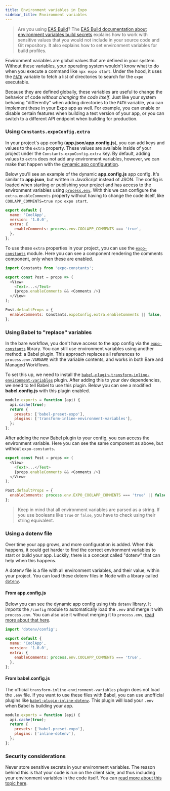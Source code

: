 ```yaml
---
title: Environment variables in Expo
sidebar_title: Environment variables
---
```


> Are you using [EAS Build](/build/introduction/)? The [EAS Build documentation about environment variables build secrets](/build-reference/variables.md) explains how to work with sensitive values that you would not include in your source code and Git repository. It also explains how to set environment variables for build profiles.

Environment variables are global values that are defined in your system. Without these variables, your operating system wouldn't know what to do when you execute a command like `npx expo start`. Under the hood, it uses the [`PATH`](http://www.linfo.org/path_env_var.html) variable to fetch a list of directories to search for the `expo` executable.

Because they are defined globally, these variables are useful to change the behavior of code _without changing the code itself_. Just like your system behaving "differently" when adding directories to the `PATH` variable, you can implement these in your Expo app as well. For example, you can enable or disable certain features when building a test version of your app, or you can switch to a different API endpoint when building for production.

### Using `Constants.expoConfig.extra`

In your project's app config (**app.json**/**app.config.js**), you can add keys and values to the `extra` property. These values are available inside of your project under the `Constants.expoConfig.extra` key. By default, adding values to `extra` does not add any environment variables, however, we can make that happen with the [dynamic app configuration](../workflow/configuration.md#app-config).

Below you'll see an example of the dynamic **app.config.js** app config. It's similar to **app.json**, but written in JavaScript instead of JSON. The config is loaded when starting or publishing your project and has access to the environment variables using [`process.env`](https://nodejs.org/dist/latest/docs/api/process.html#process_process_env). With this we can configure the `extra.enableComments` property without having to change the code itself, like `COOLAPP_COMMENTS=true npx expo start`.

```js
export default {
  name: 'CoolApp',
  version: '1.0.0',
  extra: {
    enableComments: process.env.COOLAPP_COMMENTS === 'true',
  },
};
```

To use these `extra` properties in your project, you can use the [`expo-constants`](../versions/latest/sdk/constants.md) module. Here you can see a component rendering the comments component, only when these are enabled.

```js
import Constants from 'expo-constants';

export const Post = props => (
  <View>
    <Text>...</Text>
    {props.enableComments && <Comments />}
  </View>
);

Post.defaultProps = {
  enableComments: Constants.expoConfig.extra.enableComments || false,
};
```

### Using Babel to "replace" variables

In the bare workflow, you don't have access to the app config via the [`expo-constants`](../versions/latest/sdk/constants.md) library. You can still use environment variables using another method: a Babel plugin. This approach replaces all references to `process.env.VARNAME` with the variable contents, and works in both Bare and Managed Workflows.

To set this up, we need to install the [`babel-plugin-transform-inline-environment-variables`](https://github.com/babel/website/blob/master/docs/plugin-transform-inline-environment-variables.md) plugin. After adding this to your dev dependencies, we need to tell Babel to use this plugin. Below you can see a modified **babel.config.js** with this plugin enabled.

```js
module.exports = function (api) {
  api.cache(true);
  return {
    presets: ['babel-preset-expo'],
    plugins: ['transform-inline-environment-variables'],
  };
};
```

After adding the new Babel plugin to your config, you can access the environment variable. Here you can see the same component as above, but without `expo-constants`.

```js
export const Post = props => (
  <View>
    <Text>...</Text>
    {props.enableComments && <Comments />}
  </View>
);

Post.defaultProps = {
  enableComments: process.env.EXPO_COOLAPP_COMMENTS === 'true' || false,
};
```

> Keep in mind that all environment variables are parsed as a string. If you use booleans like `true` or `false`, you have to check using their string equivalent.

### Using a dotenv file

Over time your app grows, and more configuration is added. When this happens, it could get harder to find the correct environment variables to start or build your app. Luckily, there is a concept called "dotenv" that can help when this happens.

A dotenv file is a file with all environment variables, and their value, within your project. You can load these dotenv files in Node with a library called [`dotenv`](https://github.com/motdotla/dotenv).

#### From **app.config.js**

Below you can see the dynamic app config using this `dotenv` library. It imports the `/config` module to automatically load the `.env` and merge it with `process.env`. You can also use it without merging it to `process.env`, [read more about that here](https://github.com/motdotla/dotenv#config).

```js
import 'dotenv/config';

export default {
  name: 'CoolApp',
  version: '1.0.0',
  extra: {
    enableComments: process.env.COOLAPP_COMMENTS === 'true',
  },
};
```

#### From **babel.config.js**

The official `transform-inline-environment-variables` plugin does not load the `.env` file. If you want to use these files with Babel, you can use unofficial plugins like [`babel-plugin-inline-dotenv`](https://github.com/brysgo/babel-plugin-inline-dotenv). This plugin will load your `.env` when Babel is building your app.

```js
module.exports = function (api) {
  api.cache(true);
  return {
    presets: ['babel-preset-expo'],
    plugins: ['inline-dotenv'],
  };
};
```

### Security considerations

Never store sensitive secrets in your environment variables. The reason behind this is that your code is run on the client side, and thus including your environment variables in the code itself. You can [read more about this topic here](https://reactnative.dev/docs/security#storing-sensitive-info).

